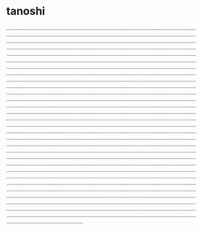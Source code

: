 # tanoshi
..........................................................................................................................................................................................................................................................................................................................................................................................................................................................................................................................................................................................................................................................................................................................................................................................................................................................................................................................................................................................................................................................................................................................................................................................................................................................................................................................................................................................................................................................................................................................................................................................................................................................................................................................................................................................................................................................................................................................................................................................................................................................................................................................................................................................................................................................................................................................................................................................................................................................................................................................................................................................................................................................................................................................................................................................................................................................................................................................................................................................................................................................................................................................................................................................................................................................................................................................................................................................................................................................................................................................................................................................................................................................................................................................................................................................................................................................................................................................